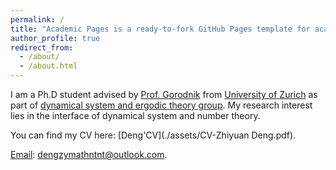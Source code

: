 ```yaml
---
permalink: /
title: "Academic Pages is a ready-to-fork GitHub Pages template for academic personal websites"
author_profile: true
redirect_from: 
  - /about/
  - /about.html
---
```


I am a Ph.D student advised by [Prof. Gorodnik](https://www.math.uzh.ch/gorodnik/) from [University of Zurich](https://www.math.uzh.ch/home) as part of [dynamical system and ergodic theory group](https://www2.math.ethz.ch/dynamics/about). My research interest lies in the interface of dynamical system and number theory.
 
You can find my CV here: [Deng'CV](./assets/CV-Zhiyuan Deng.pdf).

[Email](dengzymathnt@outlook.com): dengzymathntnt@outlook.com. 
